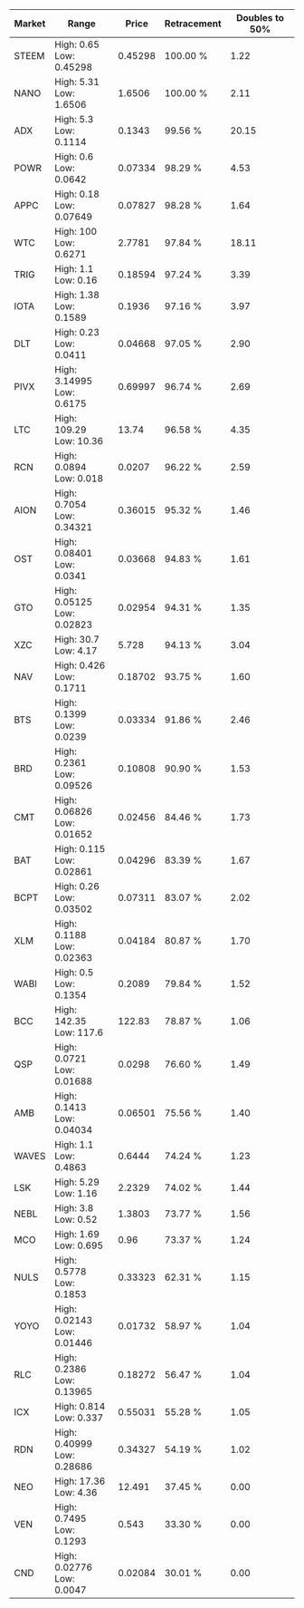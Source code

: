 | Market | Range | Price| Retracement | Doubles to 50% |
| --- | --- | --- | --- | --- |
| STEEM | High: 0.65<br />Low: 0.45298 | 0.45298 | 100.00 % | 1.22 |
| NANO | High: 5.31<br />Low: 1.6506 | 1.6506 | 100.00 % | 2.11 |
| ADX | High: 5.3<br />Low: 0.1114 | 0.1343 | 99.56 % | 20.15 |
| POWR | High: 0.6<br />Low: 0.0642 | 0.07334 | 98.29 % | 4.53 |
| APPC | High: 0.18<br />Low: 0.07649 | 0.07827 | 98.28 % | 1.64 |
| WTC | High: 100<br />Low: 0.6271 | 2.7781 | 97.84 % | 18.11 |
| TRIG | High: 1.1<br />Low: 0.16 | 0.18594 | 97.24 % | 3.39 |
| IOTA | High: 1.38<br />Low: 0.1589 | 0.1936 | 97.16 % | 3.97 |
| DLT | High: 0.23<br />Low: 0.0411 | 0.04668 | 97.05 % | 2.90 |
| PIVX | High: 3.14995<br />Low: 0.6175 | 0.69997 | 96.74 % | 2.69 |
| LTC | High: 109.29<br />Low: 10.36 | 13.74 | 96.58 % | 4.35 |
| RCN | High: 0.0894<br />Low: 0.018 | 0.0207 | 96.22 % | 2.59 |
| AION | High: 0.7054<br />Low: 0.34321 | 0.36015 | 95.32 % | 1.46 |
| OST | High: 0.08401<br />Low: 0.0341 | 0.03668 | 94.83 % | 1.61 |
| GTO | High: 0.05125<br />Low: 0.02823 | 0.02954 | 94.31 % | 1.35 |
| XZC | High: 30.7<br />Low: 4.17 | 5.728 | 94.13 % | 3.04 |
| NAV | High: 0.426<br />Low: 0.1711 | 0.18702 | 93.75 % | 1.60 |
| BTS | High: 0.1399<br />Low: 0.0239 | 0.03334 | 91.86 % | 2.46 |
| BRD | High: 0.2361<br />Low: 0.09526 | 0.10808 | 90.90 % | 1.53 |
| CMT | High: 0.06826<br />Low: 0.01652 | 0.02456 | 84.46 % | 1.73 |
| BAT | High: 0.115<br />Low: 0.02861 | 0.04296 | 83.39 % | 1.67 |
| BCPT | High: 0.26<br />Low: 0.03502 | 0.07311 | 83.07 % | 2.02 |
| XLM | High: 0.1188<br />Low: 0.02363 | 0.04184 | 80.87 % | 1.70 |
| WABI | High: 0.5<br />Low: 0.1354 | 0.2089 | 79.84 % | 1.52 |
| BCC | High: 142.35<br />Low: 117.6 | 122.83 | 78.87 % | 1.06 |
| QSP | High: 0.0721<br />Low: 0.01688 | 0.0298 | 76.60 % | 1.49 |
| AMB | High: 0.1413<br />Low: 0.04034 | 0.06501 | 75.56 % | 1.40 |
| WAVES | High: 1.1<br />Low: 0.4863 | 0.6444 | 74.24 % | 1.23 |
| LSK | High: 5.29<br />Low: 1.16 | 2.2329 | 74.02 % | 1.44 |
| NEBL | High: 3.8<br />Low: 0.52 | 1.3803 | 73.77 % | 1.56 |
| MCO | High: 1.69<br />Low: 0.695 | 0.96 | 73.37 % | 1.24 |
| NULS | High: 0.5778<br />Low: 0.1853 | 0.33323 | 62.31 % | 1.15 |
| YOYO | High: 0.02143<br />Low: 0.01446 | 0.01732 | 58.97 % | 1.04 |
| RLC | High: 0.2386<br />Low: 0.13965 | 0.18272 | 56.47 % | 1.04 |
| ICX | High: 0.814<br />Low: 0.337 | 0.55031 | 55.28 % | 1.05 |
| RDN | High: 0.40999<br />Low: 0.28686 | 0.34327 | 54.19 % | 1.02 |
| NEO | High: 17.36<br />Low: 4.36 | 12.491 | 37.45 % | 0.00 |
| VEN | High: 0.7495<br />Low: 0.1293 | 0.543 | 33.30 % | 0.00 |
| CND | High: 0.02776<br />Low: 0.0047 | 0.02084 | 30.01 % | 0.00 |
